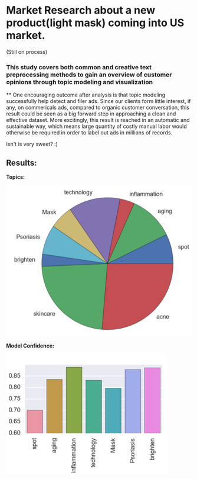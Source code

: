 # Market Research about a new product(light mask) coming into US market.

(Still on process)

### This study covers both common and creative text preprocessing methods to gain an overview of customer opinions through topic modeling and visualization

** One encouraging outcome after analysis is that topic modeling successfully help detect and filer ads. Since our clients form little interest, if any, on commericals ads, compared to organic customer conversation, this result could be seen as a big forward step in approaching a clean and effective dataset. More excitingly, this result is reached in an automatic and sustainable way, which means large quantity of costly manual labor would otherwise be required in order to label out ads in millions of records.

Isn't is very sweet? :)


## Results:

**Topics:**

![Topic Distribution](https://github.com/MiyainNYC/NLP-projects/blob/master/Customer_review_US/viz/topic_cnt.PNG) 

**Model Confidence:**

![Model Validate](https://github.com/MiyainNYC/NLP-projects/blob/master/Customer_review_US/viz/conf-score.PNG)

